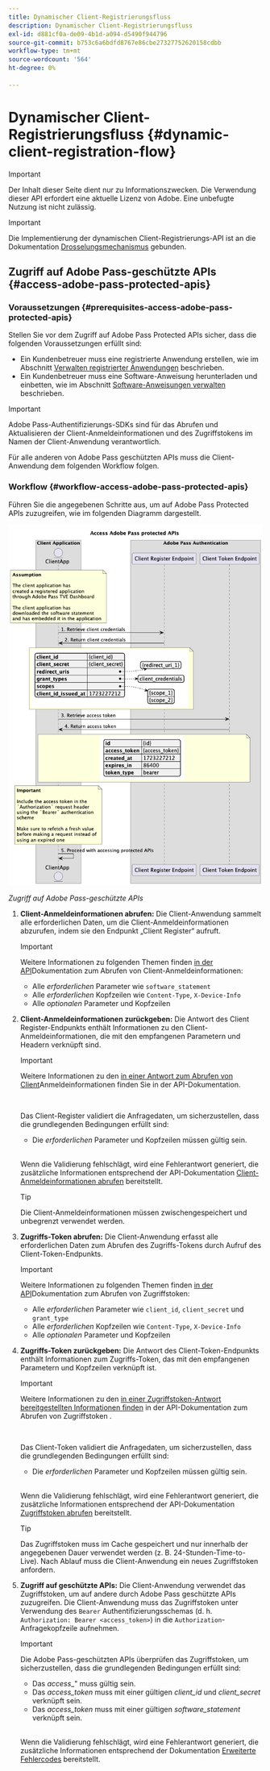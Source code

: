 ```yaml
---
title: Dynamischer Client-Registrierungsfluss
description: Dynamischer Client-Registrierungsfluss
exl-id: d881cf0a-de09-4b1d-a094-d5490f944796
source-git-commit: b753c6a6bdfd8767e86cbe27327752620158cdbb
workflow-type: tm+mt
source-wordcount: '564'
ht-degree: 0%

---
```


# Dynamischer Client-Registrierungsfluss {#dynamic-client-registration-flow}

>[!IMPORTANT]
>
> Der Inhalt dieser Seite dient nur zu Informationszwecken. Die Verwendung dieser API erfordert eine aktuelle Lizenz von Adobe. Eine unbefugte Nutzung ist nicht zulässig.

>[!IMPORTANT]
>
> Die Implementierung der dynamischen Client-Registrierungs-API ist an die Dokumentation [Drosselungsmechanismus](/help/authentication/integration-guide-programmers/throttling-mechanism.md) gebunden.

## Zugriff auf Adobe Pass-geschützte APIs {#access-adobe-pass-protected-apis}

### Voraussetzungen {#prerequisites-access-adobe-pass-protected-apis}

Stellen Sie vor dem Zugriff auf Adobe Pass Protected APIs sicher, dass die folgenden Voraussetzungen erfüllt sind:

* Ein Kundenbetreuer muss eine registrierte Anwendung erstellen, wie im Abschnitt [Verwalten registrierter Anwendungen](../dynamic-client-registration-overview.md#manage-registered-applications) beschrieben.
* Ein Kundenbetreuer muss eine Software-Anweisung herunterladen und einbetten, wie im Abschnitt [Software-Anweisungen verwalten](../dynamic-client-registration-overview.md#manage-software-statements) beschrieben.

>[!IMPORTANT]
>
> Adobe Pass-Authentifizierungs-SDKs sind für das Abrufen und Aktualisieren der Client-Anmeldeinformationen und des Zugriffstokens im Namen der Client-Anwendung verantwortlich.
> 
> Für alle anderen von Adobe Pass geschützten APIs muss die Client-Anwendung dem folgenden Workflow folgen.

### Workflow {#workflow-access-adobe-pass-protected-apis}

Führen Sie die angegebenen Schritte aus, um auf Adobe Pass Protected APIs zuzugreifen, wie im folgenden Diagramm dargestellt.

![Zugriff auf Adobe Pass-geschützte APIs](../../../../assets/dcr-api/dcr-api-access-adobe-pass-protected-apis.png)

*Zugriff auf Adobe Pass-geschützte APIs*

1. **Client-Anmeldeinformationen abrufen:** Die Client-Anwendung sammelt alle erforderlichen Daten, um die Client-Anmeldeinformationen abzurufen, indem sie den Endpunkt „Client Register“ aufruft.

   >[!IMPORTANT]
   >
   > Weitere Informationen zu folgenden Themen finden [&#x200B; in der API](../apis/dynamic-client-registration-apis-retrieve-client-credentials.md#request)Dokumentation zum Abrufen von Client-Anmeldeinformationen:
   >
   > * Alle _erforderlichen_ Parameter wie `software_statement`
   > * Alle _erforderlichen_ Kopfzeilen wie `Content-Type`, `X-Device-Info`
   > * Alle _optionalen_ Parameter und Kopfzeilen

1. **Client-Anmeldeinformationen zurückgeben:** Die Antwort des Client Register-Endpunkts enthält Informationen zu den Client-Anmeldeinformationen, die mit den empfangenen Parametern und Headern verknüpft sind.

   >[!IMPORTANT]
   >
   > Weitere Informationen zu den [&#x200B; in einer Antwort zum Abrufen von Client](../apis/dynamic-client-registration-apis-retrieve-client-credentials.md#success)Anmeldeinformationen finden Sie in der API-Dokumentation.
   >
   > <br/>
   >
   > Das Client-Register validiert die Anfragedaten, um sicherzustellen, dass die grundlegenden Bedingungen erfüllt sind:
   >
   > * Die _erforderlichen_ Parameter und Kopfzeilen müssen gültig sein.
   >
   > <br/>
   >
   > Wenn die Validierung fehlschlägt, wird eine Fehlerantwort generiert, die zusätzliche Informationen entsprechend der API-Dokumentation [Client-Anmeldeinformationen abrufen](../apis/dynamic-client-registration-apis-retrieve-client-credentials.md#error) bereitstellt.

   >[!TIP]
   >
   > Die Client-Anmeldeinformationen müssen zwischengespeichert und unbegrenzt verwendet werden.

1. **Zugriffs-Token abrufen:** Die Client-Anwendung erfasst alle erforderlichen Daten zum Abrufen des Zugriffs-Tokens durch Aufruf des Client-Token-Endpunkts.

   >[!IMPORTANT]
   >
   > Weitere Informationen zu folgenden Themen finden [&#x200B; in der API](../apis/dynamic-client-registration-apis-retrieve-access-token.md#request)Dokumentation zum Abrufen von Zugriffstoken:
   >
   > * Alle _erforderlichen_ Parameter wie `client_id`, `client_secret` und `grant_type`
   > * Alle _erforderlichen_ Kopfzeilen wie `Content-Type`, `X-Device-Info`
   > * Alle _optionalen_ Parameter und Kopfzeilen

1. **Zugriffs-Token zurückgeben:** Die Antwort des Client-Token-Endpunkts enthält Informationen zum Zugriffs-Token, das mit den empfangenen Parametern und Kopfzeilen verknüpft ist.

   >[!IMPORTANT]
   >
   > Weitere Informationen zu den [&#x200B; in einer Zugriffstoken-Antwort bereitgestellten Informationen finden &#x200B;](../apis/dynamic-client-registration-apis-retrieve-access-token.md#success) in der API-Dokumentation zum Abrufen von Zugriffstoken .
   >
   > <br/>
   >
   > Das Client-Token validiert die Anfragedaten, um sicherzustellen, dass die grundlegenden Bedingungen erfüllt sind:
   >
   > * Die _erforderlichen_ Parameter und Kopfzeilen müssen gültig sein.
   >
   > <br/>
   >
   > Wenn die Validierung fehlschlägt, wird eine Fehlerantwort generiert, die zusätzliche Informationen entsprechend der API-Dokumentation [Zugriffstoken abrufen](../apis/dynamic-client-registration-apis-retrieve-access-token.md#error) bereitstellt.

   >[!TIP]
   >
   > Das Zugriffstoken muss im Cache gespeichert und nur innerhalb der angegebenen Dauer verwendet werden (z. B. 24-Stunden-Time-to-Live). Nach Ablauf muss die Client-Anwendung ein neues Zugriffstoken anfordern.

1. **Zugriff auf geschützte APIs:** Die Client-Anwendung verwendet das Zugriffstoken, um auf andere durch Adobe Pass geschützte APIs zuzugreifen. Die Client-Anwendung muss das Zugriffstoken unter Verwendung des `Bearer` Authentifizierungsschemas (d. h. `Authorization: Bearer <access_token>`) in die `Authorization`-Anfragekopfzeile aufnehmen.

   >[!IMPORTANT]
   >
   > Die Adobe Pass-geschützten APIs überprüfen das Zugriffstoken, um sicherzustellen, dass die grundlegenden Bedingungen erfüllt sind:
   >
   > * Das _access__&quot; muss gültig sein.
   > * Das _access_token_ muss mit einer gültigen _client_id_ und _client_secret_ verknüpft sein.
   > * Das _access_token_ muss mit einer gültigen _software_statement_ verknüpft sein.
   >
   > <br/>
   >
   > Wenn die Validierung fehlschlägt, wird eine Fehlerantwort generiert, die zusätzliche Informationen entsprechend der Dokumentation [Erweiterte Fehlercodes](../../../features-standard/error-reporting/enhanced-error-codes.md) bereitstellt.
